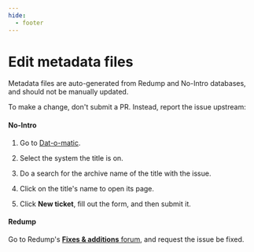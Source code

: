 ```yaml
---
hide:
  - footer
---
```


# Edit metadata files

Metadata files are auto-generated from Redump and No-Intro databases, and should not be
manually updated.

To make a change, don't submit a PR. Instead, report the issue upstream:

#### No-Intro

  1. Go to [Dat-o-matic](https://datomatic.no-intro.org/).

  1. Select the system the title is on.

  1. Do a search for the archive name of the title with the issue.

  1. Click on the title's name to open its page.

  1. Click **New ticket**, fill out the form, and then submit it.

#### Redump

Go to Redump's [**Fixes & additions** forum](http://forum.redump.org/forum/15/fixes-additions/),
and request the issue be fixed.